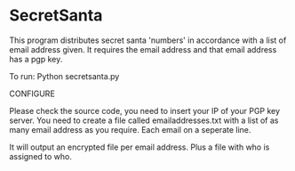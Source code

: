 # SecretSanta
This program distributes secret santa 'numbers' in accordance with a list of email address given. It requires the email address  and that email address has a pgp key.

To run:
Python secretsanta.py

CONFIGURE

Please check the source code, you need to insert your IP of your PGP key server.
You need to create a file called emailaddresses.txt with a list of as many email address as you require.
Each email on a seperate line. 

It will output an encrypted file per email address. Plus a file with who is assigned to who. 
